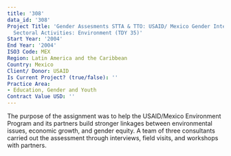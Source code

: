 ```yaml
---
title: '308'
data_id: '308'
Project Title: 'Gender Assesments STTA & TTO: USAID/ Mexico Gender Integration in
  Sectoral Activities: Environment (TDY 35)'
Start Year: '2004'
End Year: '2004'
ISO3 Code: MEX
Region: Latin America and the Caribbean
Country: Mexico
Client/ Donor: USAID
Is Current Project? (true/false): ''
Practice Area:
- Education, Gender and Youth
Contract Value USD: ''
---
```


The purpose of the assignment was to help the USAID/Mexico Environment Program and its partners build stronger linkages between environmental issues, economic growth, and gender equity. A team of three consultants carried out the assessment through interviews, field visits, and workshops with partners.